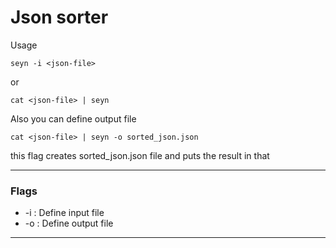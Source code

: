 # Json sorter

Usage
```
seyn -i <json-file>
```

or

```
cat <json-file> | seyn
```

Also you can define output file

```
cat <json-file> | seyn -o sorted_json.json
```
this flag creates sorted_json.json file and puts the result in that

---
### Flags
- -i : Define input file
- -o : Define output file
---
